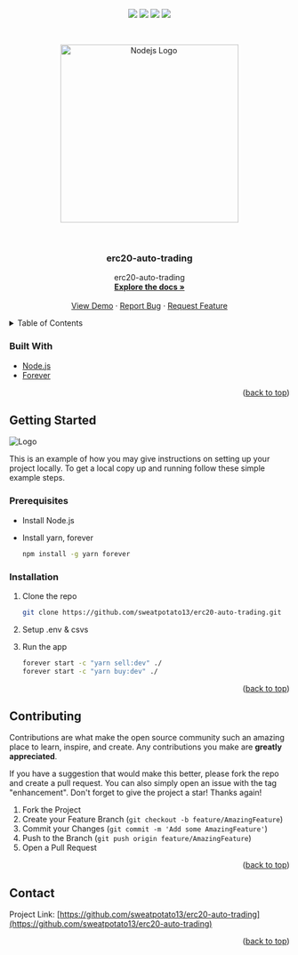 <div id="top"></div>
<p align="center">
<img src=https://img.shields.io/github/stars/sweatpotato13/erc20-auto-trading?style=for-the-badge&logo=appveyor&color=blue />
<img src=https://img.shields.io/github/forks/sweatpotato13/erc20-auto-trading?style=for-the-badge&logo=appveyor&color=blue />
<img src=https://img.shields.io/github/issues/sweatpotato13/erc20-auto-trading?style=for-the-badge&logo=appveyor&color=informational />
<img src=https://img.shields.io/github/issues-pr/sweatpotato13/erc20-auto-trading?style=for-the-badge&logo=appveyor&color=informational />
</p>
<br />
<!-- PROJECT LOGO -->
<p align="center">
  <a href="https://nodejs.org" target="blank"><img src="https://nodejs.org/static/images/logo.svg" width="320" alt="Nodejs Logo" /></a>
</p>

<br />
<div align="center">
  <a href="https://github.com/sweatpotato13/erc20-auto-trading">
    <!-- <img src="images/logo.png" alt="Logo" width="80" height="80"> -->
  </a>

<h3 align="center">erc20-auto-trading</h3>

  <p align="center">
    erc20-auto-trading
    <br />
    <a href="https://github.com/sweatpotato13/erc20-auto-trading"><strong>Explore the docs »</strong></a>
    <br />
    <br />
    <a href="https://github.com/sweatpotato13/erc20-auto-trading">View Demo</a>
    ·
    <a href="https://github.com/sweatpotato13/erc20-auto-trading/issues">Report Bug</a>
    ·
    <a href="https://github.com/sweatpotato13/erc20-auto-trading/issues">Request Feature</a>
  </p>
</div>



<!-- TABLE OF CONTENTS -->
<details>
  <summary>Table of Contents</summary>
  <ol>
    <li>
      <ul>
        <li><a href="#built-with">Built With</a></li>
      </ul>
    </li>
    <li>
      <a href="#getting-started">Getting Started</a>
      <ul>
        <li><a href="#prerequisites">Prerequisites</a></li>
        <li><a href="#installation">Installation</a></li>
      </ul>
    </li>
    <li><a href="#usage">Usage</a></li>
    <li><a href="#roadmap">Roadmap</a></li>
    <li><a href="#contributing">Contributing</a></li>
    <li><a href="#license">License</a></li>
    <li><a href="#contact">Contact</a></li>
    <li><a href="#acknowledgments">Acknowledgments</a></li>
  </ol>
</details>



### Built With

* [Node.js](https://nodejs.org)
* [Forever](https://www.npmjs.com/package/forever)
<p align="right">(<a href="#top">back to top</a>)</p>


<!-- GETTING STARTED -->
## Getting Started

<img src="https://i.imgur.com/whKZ0tK.png" alt="Logo">


This is an example of how you may give instructions on setting up your project locally.
To get a local copy up and running follow these simple example steps.

### Prerequisites
* Install Node.js 

* Install yarn, forever 
  ```sh
  npm install -g yarn forever 
  ```

### Installation

1. Clone the repo
   ```sh
   git clone https://github.com/sweatpotato13/erc20-auto-trading.git
   ```
  
2. Setup .env & csvs

3. Run the app
    ```sh
    forever start -c "yarn sell:dev" ./        
    forever start -c "yarn buy:dev" ./                                                                           
    ```

<p align="right">(<a href="#top">back to top</a>)</p>


<!-- CONTRIBUTING -->
## Contributing

Contributions are what make the open source community such an amazing place to learn, inspire, and create. Any contributions you make are **greatly appreciated**.

If you have a suggestion that would make this better, please fork the repo and create a pull request. You can also simply open an issue with the tag "enhancement".
Don't forget to give the project a star! Thanks again!

1. Fork the Project
2. Create your Feature Branch (`git checkout -b feature/AmazingFeature`)
3. Commit your Changes (`git commit -m 'Add some AmazingFeature'`)
4. Push to the Branch (`git push origin feature/AmazingFeature`)
5. Open a Pull Request

<p align="right">(<a href="#top">back to top</a>)</p>


<!-- CONTACT -->
## Contact

Project Link: [https://github.com/sweatpotato13/erc20-auto-trading](https://github.com/sweatpotato13/erc20-auto-trading)

<p align="right">(<a href="#top">back to top</a>)</p>